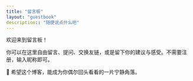 ```yaml
---
title: "留言板"
layout: "guestbook"
description:: "随便说点什么吧"
---
```


欢迎来到留言板！

你可以在这里自由留言、提问、交换友链，或是留下你的建议与感受。不需要注册，输入昵称即可。

💬 希望这个博客，能成为你偶尔回头看看的一片宁静角落。
